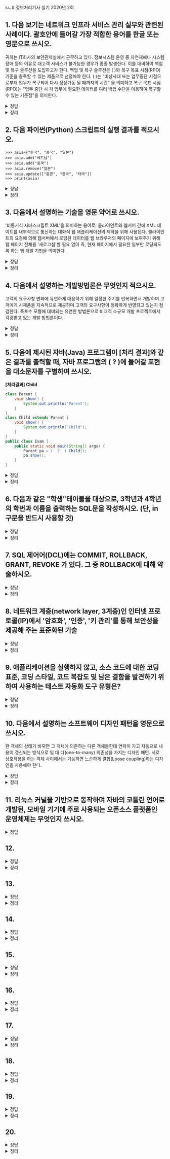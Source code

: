 sㄴ# 정보처리기사 실기 2020년 2회

## 1. 다음 보기는 네트워크 인프라 서비스 관리 실무와 관련된 사례이다. 괄호안에 들어갈 가장 적합한 용어를 한글 또는 영문으로 쓰시오.

귀하는 IT회사의 보안관제실에서 근무하고 있다. 정보시스템 운영 중 자연재해나 시스템 장애 등의 이유로 대고객 서비스가 불가능한 경우가 종종 발생한다. 이를 대비하여 백업 및 복구 솔루션을 도입하고자 한다.
백업 및 복구 솔루션은 ( )와 복구 목표 시점(RPO) 기준을 충족할 수 있는 제품으로 선정해야 한다. ( )는 “비상사태 또는 업무중단 시점으로부터 업무가 복구되어 다시 정상가동 될 때까지의 시간” 을 의미하고 복구 목표 시점(RPO)는 "업무 중단 시 각 업무에 필요한 데이터를 여러 백업 수단을 이용하여 복구할 수 있는 기준점"을 의미한다.

<details>
<summary>정답</summary>

**_RTO_**

</details>

<details>
<summary>정리</summary>
<div markdown="1">

<b>RTO</b>(Recovery Time Objective): <b style="text-decoration:underline">복구 목표 시간</b>로, 시스템이나 데이터 등이 중단되었을 때 이를 복구하기 위해 걸리는 목표 시간을 의미한다.

<b>RPO</b>(Recovery Point Objective): <b style="text-decoration:underline">복구 목표 지점</b>로, 시스템이나 데이터 등의 손실이 발생한 시점부터 데이터를 복구할 수 있도록 하는 시점을 의미한다. 이는 기업이 손실을 감당할 수 있고 비즈니스에 심각한 피해를 입히지 않고 기능을 계속할 수 있는 시점을 말한다.

</div>

</details>

## 2. 다음 파이썬(Python) 스크립트의 실행 결과를 적으시오.

```
>>> asia={"한국", "중국", "일본"}
>>> asia.add("베트남")
>>> asia.add("중국")
>>> asia.remove("일본")
>>> asia.update(["홍콩", "한국", "태국"])
>>> print(asia)
```

<details>
<summary>정답</summary>

**_{'한국', '중국', '홍콩', '베트남', '태국'}_**

</details>

<details>
<summary>정리</summary>
<div markdown="1">

1. <b>초기 집합</b>: {"한국", "중국", "일본"}
2. <b>베트남 추가</b>: {"한국", "중국", "일본", "베트남"}
3. 중국은 이미 존재하므로 변화 없음
4. <b>일본 제거</b>: {"한국", "중국", "베트남"}
5. <b>홍콩, 태국 추가</b>(한국은 중복이므로 무시): {"한국", "중국", "베트남", "홍콩", "태국"}
6. <b>출력</b>: {'한국', '중국', '베트남', '홍콩', '태국'}

<br />

집합은 순서가 없으므로 순서는 달라질 수 있음

출력할 때, 집합 안의 문자열은 항상 <b style="text-decoration:underline">작은 따옴표</b>로 표시된다.

</div>

</details>

## 3. 다음에서 설명하는 기술을 영문 약어로 쓰시오.

'비동기식 자바스크립트 XML'을 의미하는 용어로, 클라이언트와 웹서버 간에 XML 데이트를 내부적으로 통신하는 대화식 웹 애플리케이션의 제작을 위해 사용된다. 클라이언트의 요청에 의해 웹서버에서 로딩된 데이터를 웹 브라우저의 페이지에 보여주기 위해 웹 페이지 전체를 '새로고침'할 필요 없이 즉, 현재 페이지에서 필요한 일부만 로딩되도록 하는 웹 개발 기법을 의미한다.

<details>
<summary>정답</summary>

**_AJAX_**

</details>

<details>
<summary>정리</summary>
<div markdown="1">

<b>AJAX</b>(Asynchronous Javascript And XML): 웹 페이지의 일부분만 비동기적으로 업데이트할 수 있게 해주는 방법론으로, 핵심은 비동기적인 자바스크립트 처리와 XML 데이터 교환에 있다.

<b>키워드: 비동기, 자바스크립트, XML</b>

</div>

</details>

## 4. 다음에서 설명하는 개발방법론은 무엇인지 적으시오.

고객의 요구사항 변화에 유연하게 대응하기 위해 일정한 주기를 반복하면서 개발하며 고객에게 시제품을 지속적으로 제공하며 고객의 요구사항이 정확하게 반영되고 있는지 점검한다. 폭포수 모형에 대비되는 유연한 방법론으로 비교적 소규모 개발 프로젝트에서 각광받고 있는 개발 방법론이다.

<details>
<summary>정답</summary>

**_애자일_**

</details>

<details>
<summary>정리</summary>
<div markdown="1">

- <b>폭포수</b>(Waterfall): 선형 순차적으로 개발하며 고전적, 전통적 개발 모형이다.

  - <b>키워드: 선형 순차적, 고전적, 전통적</b>

- <b>HIPO</b>(Hierarchy Input Process Output): 시스템의 분석 및 설계나 문서화하는 데 사용되는 하향식 설계 기법으로 가시적, 총체적, 세부적 다이어그램으로 구성된다.

  - <b>키워드: 하향식, 계층적, 가시적/총체적/세부적</b>

- <b>프로토타입</b>: 고객의 need 파악을 위해 견본/시제품을 통해 최종 결과르 예측하는 기법, 요구사항 변경에 용이하다.

  - <b>키워드: 견본, 시제품</b>

- <b>나선형</b>(Spiral): 폭포수 모델과 프로토타입 모델의 장점과 새로운 요소인 위험 분석을 추가하여 만든 모델이다. [계획 수립 -> 위험 분석 -> 개발 및 검증 -> 고객 평가]

  - <b>키워드: 폭포수, 프로토타입, 위험 분석</b>

- <b>애자일</b>(Agile): 고객의 요구사항에 유연하게 대응하기 위해 일정한 주기를 반복하면서 개발

  - <b>키워드: 유연, 일정한 주기, 폭포수 모형에 대비</b>

</div>

</details>

## 5. 다음에 제시된 자바(Java) 프로그램이 [처리 결과]와 같은 결과를 출력할 때, 자바 프로그램의 ( ? )에 들어갈 표현을 대소문자를 구별하여 쓰시오.

<b>[처리결과] Child</b>

```Java
class Parent {
    void show() {
        System.out.println("Parent");
    }
}
class Child extends Parent {
    void show() {
        System.out.println("Child");
    }
}
public class Exam {
    public static void main(String[] args) {
        Parent pa = (  ?  ) Child();
        pa.show();
    }
}
```

<details>
<summary>정답</summary>

**_new_**

</details>

<details>
<summary>정리</summary>
<div markdown="1">

<b>오버라이딩</b>(Overriding): 메서드의 이름이 서로 같고, 매개변수가 같고, 반환형이 같을 경우에 상속받은 메서드를 덮어쓴다. 즉 부모 클래스의 메서드는 무시하고 자식 클래스의 메서드 기능을 사용한다.

그렇기 때문에 `pa.show()`를 호출할 경우, 자식 클래스인 Child의 메서드가 호출되고 `Child`를 출력한다.

클래스를 생성할 때에는 `new` 연산자와 함께 호출한다.

</div>

</details>

## 6. 다음과 같은 "학생"테이블을 대상으로, 3학년과 4학년의 학번과 이름을 출력하는 SQL문을 작성하시오. (단, in 구문을 반드시 사용할 것)

<details>
<summary>정답</summary>

**_SELECT 학번,이름 FROM 학생 WHERE 학년 IN (3,4)_**

</details>

<details>
<summary>정리</summary>
<div markdown="1">

- <b>SELECT</b>: 조회하기, <b style="text-decoration:underline">열의 이름</b>이 들어감
- <b>FROM</b>: 어디서, <b style="text-decoration:underline">테이블 이름</b>이 들어감
- <b>WHERE</b>: 조건문, <b style="text-decoration:underline">원하는 조건</b>이 들어감
  - <b>AND</b>: 두 개 이상의 조건이 <b style="text-decoration:underline">모두</b> 충족되는 결과를 가져옴
  - <b>OR</b>: 두 개 이상의 조건 중 <b style="text-decoration:underline">하나 이상</b> 충족되는 결과를 가져옴
  - <b>IN</b>: 조건의 범위를 지정하는데 사용되며, 괄호 안의 값 중 <b style="text-decoration:underline">하나 이상</b> 일치하는 결과를 가져옴 (OR 연산자와 같음)
  - <b>NOT</b>: 조건을 <b style="text-decoration:underline">부정</b>할 때 사용되는 연산자로 바로 뒤에 오는 조건을 부정하는 역할

```sql
SELECT 열_이름 FROM 테이블_이름 WHERE 조건
```

</div>

</details>

## 7. SQL 제어어(DCL)에는 COMMIT, ROLLBACK, GRANT, REVOKE 가 있다. 그 중 ROLLBACK에 대해 약술하시오.

<details>
<summary>정답</summary>

**_COMMIT 수행되지 않은 작업은 취소하고, 이전상태로 원복_**

</details>

<details>
<summary>정리</summary>
<div markdown="1">

- <b>COMMIT</b>: 수행된 결과를 실제 물리적 디스크 저장 후 작업의 정상 완료 통보

- <b>ROLLBACK</b>: <b style="text-decoration:underline">COMMIT 수행되지 않은 작업(트랜잭션이 실패된 작업)</b>은 취소하고, 이전 상태로 원복

- <b>GRANT</b>: 데이터베이스 사용자에게 사용 권한 부여

  - ```SQL
    GRANT 권한 리스트 ON 개체 TO 사용자 [WITH GRANT OPTION]
    ```
  - <b>WITH GRANT OPTION</b>: 권한을 부여받은 사용자가 해당 권한을 다른 사용자에게 재부여 할 수 있게 함

- <b>REVOKE</b>: 데이터베이스 사용자의 사용 권한 취소
  - ```SQL
    REVOKE [GRANT OPTION FOR] 권한 리스트 ON 개체 FROM 사용자
    ```
  - <b>GRANT OPTION FOR</b>: 다른 사용자에게 권한 부여 가능한 권한을 취소

</div>

</details>

## 8. 네트워크 계층(network layer, 3계층)인 인터넷 프로토콜(IP)에서 '암호화', '인증', '키 관리'를 통해 보안성을 제공해 주는 표준화된 기술

<details>
<summary>정답</summary>

**_IPSec_**

</details>

<details>
<summary>정리</summary>
<div markdown="1">

<b>IPSec</b>: 네트워크 계층에서 IP 패킷을 암호화하고 인증하여 데이터를 보호하는 인터넷 프로토콜 보안 기술

- <b>암호화</b>: IPSec은 데이터 암호화를 통해 통신 내용을 비밀로 유지한다. 이를 통해 중간에서 패킷이 가로채져도 내용을 해독할수 없게 한다.

- <b>인증</b>: 패킷의 출처를 확인하는 기능을 제공하여, 데이터가 신뢰할 수 있는 소스에서 온 것임을 보장한다. 이는 메시지의 무결성과 송신자의 신원 확인에 필수적이다.

- <b>키 관리</b>: 안전한 키 교환 메커니즘을 통해 통신 양측이 암호화 및 복호화에 필요한 키를 효과적으로 관리하고 교환할 수 있도록 지원한다.

</div>

</details>

## 9. 애플리케이션을 실행하지 않고, 소스 코드에 대한 코딩 표준, 코딩 스타일, 코드 복잡도 및 남은 결함을 발견하기 위하여 사용하는 테스트 자동화 도구 유형은?

<details>
<summary>정답</summary>

**_정적 테스트_**

</details>

<details>
<summary>정리</summary>
<div markdown="1">

- <b>정적 테스트</b>: 애플리케이션을 실제로 실행하지 않고 소스 코드만을 분석하여 다양한 측면에서 품질을 평가하는데 사용된다.

  - <b>예시: 워크 스루, 인스펙션, 코드 검사</b>

- <b>동적 테스트</b>: 실제 구현된 프로그램을 실행하여 테스트하는 기법
  - <b>예시: 화이트/블랙박스 테스트</b>

</div>

</details>

## 10. 다음에서 설명하는 소프트웨어 디자인 패턴을 영문으로 쓰시오.

한 객체의 상태가 바뀌면 그 객체에 의존하는 다른 객체들한테 연락이 가고 자동으로 내용이 갱신되는 방식으로 일 대 다(one-to-many) 의존성을 가지는 디자인 패턴.
서로 상호작용을 하는 객체 사이에서는 가능하면 느슨하게 결합(Loose coupling)하는 디자인을 사용해야 한다.

<details>
<summary>정답</summary>

**_Observer_**

</details>

<details>
<summary>정리</summary>
<div markdown="1">

<b>옵저버</b>(Observer): 특정 객체의 상태 변화가 자동으로 그 객체에 관심을 가진 여러 다른 객체들에게 전파되는 구조

- <b>일 대 다</b>(one-to-many): 한 주제(subject) 객체의 상태 변화가 여러 관찰자(observer) 객체들에게 동시에 전달됨

- <b>느슨한 결합</b>(Loose Coupling): 주제와 관찰자 간의 직접적인 의존성을 최소화하여 각 객체가 독립적으로 변경될 수 있도록 설계

</div>

</details>

## 11. 리눅스 커널을 기반으로 동작하며 자바의 코틀린 언어로 개발된, 모바일 기기에 주로 사용되는 오픈소스 플랫폼인 운영체제는 무엇인지 쓰시오.

<details>
<summary>정답</summary>

**_안드로이드_**

</details>

## 12.

<details>
<summary>정답</summary>

**\_\_**

</details>

<details>
<summary>정리</summary>
<div markdown="1">

</div>

</details>

## 13.

<details>
<summary>정답</summary>

**\_\_**

</details>

<details>
<summary>정리</summary>
<div markdown="1">

</div>

</details>

## 14.

<details>
<summary>정답</summary>

**\_\_**

</details>

<details>
<summary>정리</summary>
<div markdown="1">

</div>

</details>

## 15.

<details>
<summary>정답</summary>

**\_\_**

</details>

<details>
<summary>정리</summary>
<div markdown="1">

</div>

</details>

## 16.

<details>
<summary>정답</summary>

**\_\_**

</details>

<details>
<summary>정리</summary>
<div markdown="1">

</div>

</details>

## 17.

<details>
<summary>정답</summary>

**\_\_**

</details>

<details>
<summary>정리</summary>
<div markdown="1">

</div>

</details>

## 18.

<details>
<summary>정답</summary>

**\_\_**

</details>

<details>
<summary>정리</summary>
<div markdown="1">

</div>

</details>

## 19.

<details>
<summary>정답</summary>

**\_\_**

</details>

<details>
<summary>정리</summary>
<div markdown="1">

</div>

</details>

## 20.

<details>
<summary>정답</summary>

**\_\_**

</details>

<details>
<summary>정리</summary>
<div markdown="1">

</div>

</details>
